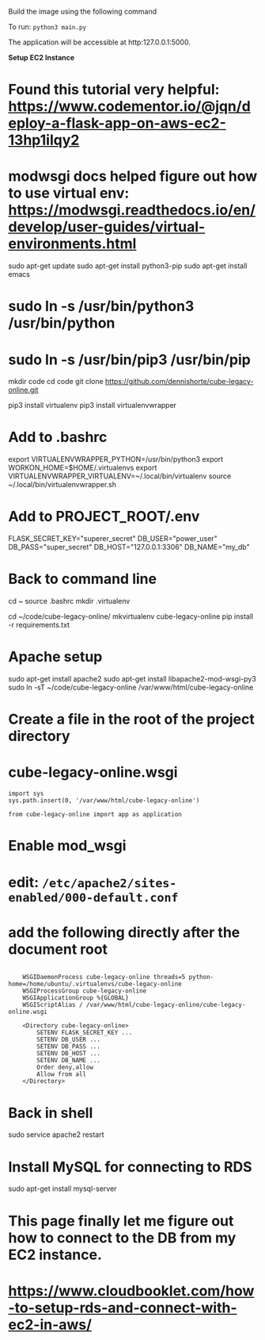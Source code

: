 Build the image using the following command

To run: `python3 main.py`

The application will be accessible at http:127.0.0.1:5000.

**Setup EC2 Instance**

# Found this tutorial very helpful: https://www.codementor.io/@jqn/deploy-a-flask-app-on-aws-ec2-13hp1ilqy2
# modwsgi docs helped figure out how to use virtual env: https://modwsgi.readthedocs.io/en/develop/user-guides/virtual-environments.html

sudo apt-get update
sudo apt-get install python3-pip
sudo apt-get install emacs

# sudo ln -s /usr/bin/python3 /usr/bin/python
# sudo ln -s /usr/bin/pip3 /usr/bin/pip

mkdir code
cd code
git clone https://github.com/dennishorte/cube-legacy-online.git

pip3 install virtualenv
pip3 install virtualenvwrapper

# Add to .bashrc
export VIRTUALENVWRAPPER_PYTHON=/usr/bin/python3
export WORKON_HOME=$HOME/.virtualenvs
export VIRTUALENVWRAPPER_VIRTUALENV=~/.local/bin/virtualenv
source ~/.local/bin/virtualenvwrapper.sh

# Add to PROJECT_ROOT/.env
FLASK_SECRET_KEY="superer_secret"
DB_USER="power_user"
DB_PASS="super_secret"
DB_HOST="127.0.0.1:3306"
DB_NAME="my_db"

# Back to command line
cd ~
source .bashrc
mkdir .virtualenv

cd ~/code/cube-legacy-online/
mkvirtualenv cube-legacy-online
pip install -r requirements.txt

# Apache setup
sudo apt-get install apache2
sudo apt-get install libapache2-mod-wsgi-py3
sudo ln -sT ~/code/cube-legacy-online /var/www/html/cube-legacy-online

# Create a file in the root of the project directory
# cube-legacy-online.wsgi
```
import sys
sys.path.insert(0, '/var/www/html/cube-legacy-online')

from cube-legacy-online import app as application
```

# Enable mod_wsgi
# edit: `/etc/apache2/sites-enabled/000-default.conf`
# add the following directly after the document root
```

	WSGIDaemonProcess cube-legacy-online threads=5 python-home=/home/ubuntu/.virtualenvs/cube-legacy-online
	WSGIProcessGroup cube-legacy-online
	WSGIApplicationGroup %{GLOBAL}
	WSGIScriptAlias / /var/www/html/cube-legacy-online/cube-legacy-online.wsgi

	<Directory cube-legacy-online>
	    SETENV FLASK_SECRET_KEY ...
	    SETENV DB_USER ...
	    SETENV DB_PASS ...
	    SETENV DB_HOST ...
	    SETENV DB_NAME ...
	    Order deny,allow
	    Allow from all
	</Directory>
```

# Back in shell
sudo service apache2 restart

# Install MySQL for connecting to RDS
sudo apt-get install mysql-server

# This page finally let me figure out how to connect to the DB from my EC2 instance.
# https://www.cloudbooklet.com/how-to-setup-rds-and-connect-with-ec2-in-aws/
